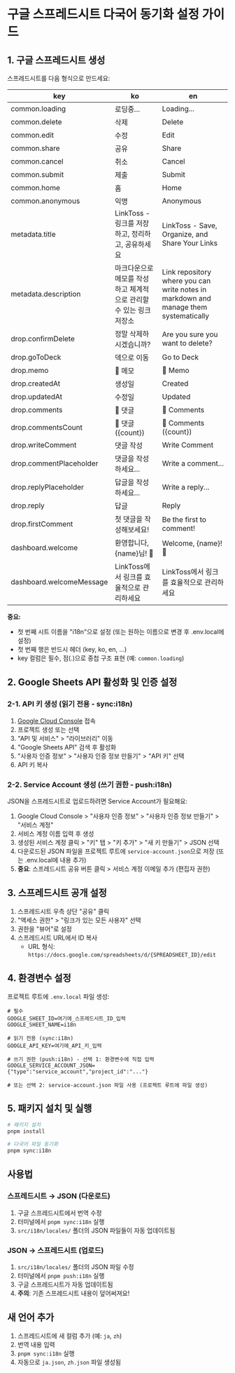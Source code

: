 # 구글 스프레드시트 다국어 동기화 설정 가이드

## 1. 구글 스프레드시트 생성

스프레드시트를 다음 형식으로 만드세요:

| key | ko | en |
|-----|----|----|
| common.loading | 로딩중... | Loading... |
| common.delete | 삭제 | Delete |
| common.edit | 수정 | Edit |
| common.share | 공유 | Share |
| common.cancel | 취소 | Cancel |
| common.submit | 제출 | Submit |
| common.home | 홈 | Home |
| common.anonymous | 익명 | Anonymous |
| metadata.title | LinkToss - 링크를 저장하고, 정리하고, 공유하세요 | LinkToss - Save, Organize, and Share Your Links |
| metadata.description | 마크다운으로 메모를 작성하고 체계적으로 관리할 수 있는 링크 저장소 | Link repository where you can write notes in markdown and manage them systematically |
| drop.confirmDelete | 정말 삭제하시겠습니까? | Are you sure you want to delete? |
| drop.goToDeck | 덱으로 이동 | Go to Deck |
| drop.memo | 📝 메모 | 📝 Memo |
| drop.createdAt | 생성일 | Created |
| drop.updatedAt | 수정일 | Updated |
| drop.comments | 💬 댓글 | 💬 Comments |
| drop.commentsCount | 💬 댓글 ({count}) | 💬 Comments ({count}) |
| drop.writeComment | 댓글 작성 | Write Comment |
| drop.commentPlaceholder | 댓글을 작성하세요... | Write a comment... |
| drop.replyPlaceholder | 답글을 작성하세요... | Write a reply... |
| drop.reply | 답글 | Reply |
| drop.firstComment | 첫 댓글을 작성해보세요! | Be the first to comment! |
| dashboard.welcome | 환영합니다, {name}님! 👋 | Welcome, {name}! 👋 |
| dashboard.welcomeMessage | LinkToss에서 링크를 효율적으로 관리하세요 | LinkToss에서 링크를 효율적으로 관리하세요 |

**중요:**
- 첫 번째 시트 이름을 "i18n"으로 설정 (또는 원하는 이름으로 변경 후 .env.local에 설정)
- 첫 번째 행은 반드시 헤더 (key, ko, en, ...)
- key 컬럼은 필수, 점(.)으로 중첩 구조 표현 (예: `common.loading`)

## 2. Google Sheets API 활성화 및 인증 설정

### 2-1. API 키 생성 (읽기 전용 - sync:i18n)

1. [Google Cloud Console](https://console.cloud.google.com/) 접속
2. 프로젝트 생성 또는 선택
3. "API 및 서비스" > "라이브러리" 이동
4. "Google Sheets API" 검색 후 활성화
5. "사용자 인증 정보" > "사용자 인증 정보 만들기" > "API 키" 선택
6. API 키 복사

### 2-2. Service Account 생성 (쓰기 권한 - push:i18n)

JSON을 스프레드시트로 업로드하려면 Service Account가 필요해요:

1. Google Cloud Console > "사용자 인증 정보" > "사용자 인증 정보 만들기" > "서비스 계정"
2. 서비스 계정 이름 입력 후 생성
3. 생성된 서비스 계정 클릭 > "키" 탭 > "키 추가" > "새 키 만들기" > JSON 선택
4. 다운로드된 JSON 파일을 프로젝트 루트에 `service-account.json`으로 저장 (또는 .env.local에 내용 추가)
5. **중요**: 스프레드시트 공유 버튼 클릭 > 서비스 계정 이메일 추가 (편집자 권한)

## 3. 스프레드시트 공개 설정

1. 스프레드시트 우측 상단 "공유" 클릭
2. "액세스 권한" > "링크가 있는 모든 사용자" 선택
3. 권한을 "뷰어"로 설정
4. 스프레드시트 URL에서 ID 복사
   - URL 형식: `https://docs.google.com/spreadsheets/d/{SPREADSHEET_ID}/edit`

## 4. 환경변수 설정

프로젝트 루트에 `.env.local` 파일 생성:

```env
# 필수
GOOGLE_SHEET_ID=여기에_스프레드시트_ID_입력
GOOGLE_SHEET_NAME=i18n

# 읽기 전용 (sync:i18n)
GOOGLE_API_KEY=여기에_API_키_입력

# 쓰기 권한 (push:i18n) - 선택 1: 환경변수에 직접 입력
GOOGLE_SERVICE_ACCOUNT_JSON={"type":"service_account","project_id":"..."}

# 또는 선택 2: service-account.json 파일 사용 (프로젝트 루트에 파일 생성)
```

## 5. 패키지 설치 및 실행

```bash
# 패키지 설치
pnpm install

# 다국어 파일 동기화
pnpm sync:i18n
```

## 사용법

### 스프레드시트 → JSON (다운로드)

1. 구글 스프레드시트에서 번역 수정
2. 터미널에서 `pnpm sync:i18n` 실행
3. `src/i18n/locales/` 폴더의 JSON 파일들이 자동 업데이트됨

### JSON → 스프레드시트 (업로드)

1. `src/i18n/locales/` 폴더의 JSON 파일 수정
2. 터미널에서 `pnpm push:i18n` 실행
3. 구글 스프레드시트가 자동 업데이트됨
4. **주의**: 기존 스프레드시트 내용이 덮어써져요!

## 새 언어 추가

1. 스프레드시트에 새 컬럼 추가 (예: `ja`, `zh`)
2. 번역 내용 입력
3. `pnpm sync:i18n` 실행
4. 자동으로 `ja.json`, `zh.json` 파일 생성됨


